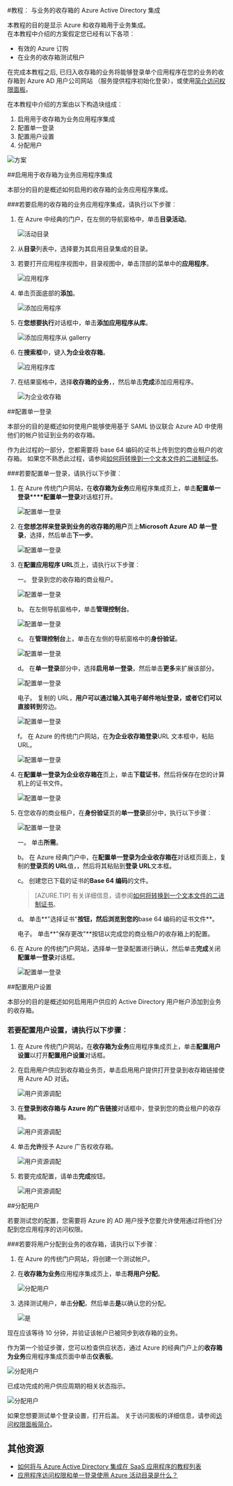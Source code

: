 <properties 
    pageTitle="教程︰ Azure Active Directory 集成业务的收存箱与 |Microsoft Azure" 
    description="了解如何使用业务的 Azure Active Directory 收存箱启用单一登录、 自动化资源调配，以及更多 ！" 
    services="active-directory" 
    authors="jeevansd"  
    documentationCenter="na" 
    manager="femila"/>
<tags 
    ms.service="active-directory" 
    ms.devlang="na" 
    ms.topic="article" 
    ms.tgt_pltfrm="na" 
    ms.workload="identity" 
    ms.date="08/16/2016" 
    ms.author="jeedes" />

#<a name="tutorial-azure-active-directory-integration-with-dropbox-for-business"></a>教程︰ 与业务的收存箱的 Azure Active Directory 集成
  
本教程的目的是显示 Azure 和收存箱用于业务集成。  
在本教程中介绍的方案假定您已经有以下各项︰

-   有效的 Azure 订购
-   在业务的收存箱测试租户
  
在完成本教程之后, 已归入收存箱的业务将能够登录单个应用程序在您的业务的收存箱到 Azure AD 用户公司网站 （服务提供程序初始化登录），或使用[简介访问权限面板](active-directory-saas-access-panel-introduction.md)。
  
在本教程中介绍的方案由以下构造块组成︰

1.  启用用于收存箱为业务应用程序集成
2.  配置单一登录
3.  配置用户设置
4.  分配用户

![方案](./media/active-directory-saas-dropboxforbusiness-tutorial/IC769508.png "方案")



##<a name="enabling-the-application-integration-for-dropbox-for-business"></a>启用用于收存箱为业务应用程序集成
  
本部分的目的是概述如何启用的收存箱的业务应用程序集成。

###<a name="to-enable-the-application-integration-for-dropbox-for-business-perform-the-following-steps"></a>若要启用的收存箱的业务应用程序集成，请执行以下步骤︰

1.  在 Azure 中经典的门户，在左侧的导航窗格中，单击**目录活动**。

    ![活动目录](./media/active-directory-saas-dropboxforbusiness-tutorial/IC700993.png "活动目录")

2.  从**目录**列表中，选择要为其启用目录集成的目录。

3.  若要打开应用程序视图中，目录视图中，单击顶部的菜单中的**应用程序**。

    ![应用程序](./media/active-directory-saas-dropboxforbusiness-tutorial/IC700994.png "应用程序")

4.  单击页面底部的**添加**。

    ![添加应用程序](./media/active-directory-saas-dropboxforbusiness-tutorial/IC749321.png "添加应用程序")

5.  在**您想要执行**对话框中，单击**添加应用程序从库**。

    ![添加应用程序从 gallerry](./media/active-directory-saas-dropboxforbusiness-tutorial/IC749322.png "添加应用程序从 gallerry")

6.  在**搜索框**中，键入**为企业收存箱**。

    ![应用程序库](./media/active-directory-saas-dropboxforbusiness-tutorial/IC701010.png "应用程序库")

7.  在结果窗格中，选择**收存箱的业务**，，然后单击**完成**添加应用程序。

    ![为企业收存箱](./media/active-directory-saas-dropboxforbusiness-tutorial/IC701011.png "为企业收存箱")

##<a name="configuring-single-sign-on"></a>配置单一登录
  
本部分的目的是概述如何使用户能够使用基于 SAML 协议联合 Azure AD 中使用他们的帐户验证到业务的收存箱。

作为此过程的一部分，您都需要将 base 64 编码的证书上传到您的商业租户的收存箱。 如果您不熟悉此过程，请参阅[如何将转换到一个文本文件的二进制证书](http://youtu.be/PlgrzUZ-Y1o)。

###<a name="to-configure-single-sign-on-perform-the-following-steps"></a>若要配置单一登录，请执行以下步骤︰

1.  在 Azure 传统门户网站，在**收存箱为业务**应用程序集成页上，单击**配置单一登录****配置单一登录**对话框打开。

    ![配置单一登录](./media/active-directory-saas-dropboxforbusiness-tutorial/IC749323.png "配置单一登录")

2.  在**您想怎样来登录到业务的收存箱的用户**页上**Microsoft Azure AD 单一登录**，选择，然后单击**下一步**。

    ![配置单一登录](./media/active-directory-saas-dropboxforbusiness-tutorial/IC749327.png "配置单一登录")

3.  在**配置应用程序 URL**页上，请执行以下步骤︰

    一。 登录到您的收存箱的商业租户。 

    ![配置单一登录](./media/active-directory-saas-dropboxforbusiness-tutorial/IC769509.png "配置单一登录")

    b。 在左侧导航窗格中，单击**管理控制台**。 

    ![配置单一登录](./media/active-directory-saas-dropboxforbusiness-tutorial/IC769510.png "配置单一登录")

    c。 在**管理控制台**上，单击在左侧的导航窗格中的**身份验证**。 

    ![配置单一登录](./media/active-directory-saas-dropboxforbusiness-tutorial/IC769511.png "配置单一登录")

    d。 在**单一登录**部分中，选择**启用单一登录**，然后单击**更多**来扩展该部分。  

    ![配置单一登录](./media/active-directory-saas-dropboxforbusiness-tutorial/IC769512.png "配置单一登录")

    电子。 复制的 URL，**用户可以通过输入其电子邮件地址登录，或者它们可以直接转到**旁边。 

    ![配置单一登录](./media/active-directory-saas-dropboxforbusiness-tutorial/IC769513.png "配置单一登录")

    f。 在 Azure 的传统门户网站，在**为企业收存箱登录**URL 文本框中，粘贴 URL。 

    ![配置单一登录](./media/active-directory-saas-dropboxforbusiness-tutorial/IC769514.png "配置单一登录")  



4. 在**配置单一登录为企业收存箱在**页上，单击**下载证书**，然后将保存在您的计算机上的证书文件。  

    ![配置单一登录](./media/active-directory-saas-dropboxforbusiness-tutorial/IC769515.png "配置单一登录")


5. 在您收存的商业租户，在**身份验证**页的**单一登录**部分中，执行以下步骤︰ 

    ![配置单一登录](./media/active-directory-saas-dropboxforbusiness-tutorial/IC769516.png "配置单一登录")

    一。 单击**所需**。

    b。 在 Azure 经典门户中，在**配置单一登录为企业收存箱在**对话框页面上，复制的**登录页的 URL**值，，然后将其粘贴到**登录 URL**文本框。


    c。 创建您已下载的证书的**Base 64 编码**的文件。 

    > [AZURE.TIP] 有关详细信息，请参阅[如何将转换到一个文本文件的二进制证书](http://youtu.be/PlgrzUZ-Y1o)。


    d。 单击**"选择证书"**按钮，然后浏览到您的**base 64 编码的证书文件**。


    电子。 单击**"保存更改"**按钮以完成您的商业租户的收存箱上的配置。


6. 在 Azure 的传统门户网站，选择单一登录配置进行确认，然后单击**完成**关闭**配置单一登录**对话框。 

    ![配置单一登录](./media/active-directory-saas-dropboxforbusiness-tutorial/IC749329.png "配置单一登录")



##<a name="configuring-user-provisioning"></a>配置用户设置
  
本部分的目的是概述如何启用用户供应的 Active Directory 用户帐户添加到业务的收存箱。


### <a name="to-configure-user-provisioning-perform-the-following-steps"></a>若要配置用户设置，请执行以下步骤︰

1. 在 Azure 传统门户网站，在**收存箱为业务**应用程序集成页上，单击**配置用户设置**以打开**配置用户设置**对话框。

2. 在启用用户供应到收存箱业务页，单击启用用户提供打开登录到收存箱链接使用 Azure AD 对话。  

    ![用户资源调配](./media/active-directory-saas-dropboxforbusiness-tutorial/IC769517.png "用户资源调配")

3. 在**登录到收存箱与 Azure 的广告链接**对话框中，登录到您的商业租户的收存箱。 

    ![用户资源调配](./media/active-directory-saas-dropboxforbusiness-tutorial/IC769518.png "用户资源调配")



4. 单击**允许**授予 Azure 广告权收存箱。 

    ![用户资源调配](./media/active-directory-saas-dropboxforbusiness-tutorial/IC769519.png "用户资源调配")



5. 若要完成配置，请单击**完成**按钮。  

    ![用户资源调配](./media/active-directory-saas-dropboxforbusiness-tutorial/IC769520.png "用户资源调配")




##<a name="assigning-users"></a>分配用户
  
若要测试您的配置，您需要将 Azure 的 AD 用户授予您要允许使用通过将他们分配到您应用程序的访问权限。

###<a name="to-assign-users-to-dropbox-for-business-perform-the-following-steps"></a>若要将用户分配到业务的收存箱，请执行以下步骤︰

1.  在 Azure 的传统门户网站，将创建一个测试帐户。

2.  在**收存箱为业务**应用程序集成页上，单击**将用户分配**。

    ![分配用户](./media/active-directory-saas-dropboxforbusiness-tutorial/IC769521.png "分配用户")

3.  选择测试用户，单击**分配**，然后单击**是**以确认您的分配。

    ![是](./media/active-directory-saas-dropboxforbusiness-tutorial/IC767830.png "是")
  


现在应该等待 10 分钟，并验证该帐户已被同步到收存箱的业务。

作为第一个验证步骤，您可以检查供应状态，通过 Azure 的经典门户上的**收存箱为业务**应用程序集成页面中单击**仪表板**。

![分配用户](./media/active-directory-saas-dropboxforbusiness-tutorial/IC769522.png "分配用户")


已成功完成的用户供应周期的相关状态指示。

![分配用户](./media/active-directory-saas-dropboxforbusiness-tutorial/IC769523.png "分配用户")


如果您想要测试单个登录设置，打开后盖。
关于访问面板的详细信息，请参阅[访问权限面板简介](active-directory-saas-access-panel-introduction.md)。




## <a name="additional-resources"></a>其他资源

* [如何将与 Azure Active Directory 集成在 SaaS 应用程序的教程列表](active-directory-saas-tutorial-list.md)
* [应用程序访问权限和单一登录使用 Azure 活动目录是什么？](active-directory-appssoaccess-whatis.md)